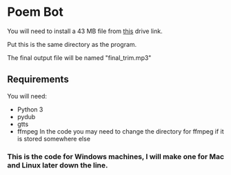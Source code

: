# Poem Bot
You will need to install a 43 MB file from [this](https://drive.google.com/drive/folders/1Gw2uLmbpG8nwGsMMqF_uXm6YSlfD7B_P?usp=sharing) drive link.

Put this is the same directory as the program.

The final output file will be named "final_trim.mp3"

## Requirements

You will need:
- Python 3
- pydub
- gtts
- ffmpeg
In the code you may need to change the directory for ffmpeg if it is stored somewhere else

### This is the code for Windows machines, I will make one for Mac and Linux later down the line.
